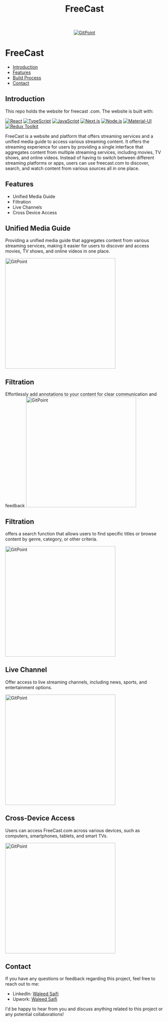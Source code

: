 <h1 align="center"> FreeCast </h1> <br>
<p align="center">
  <a href="https:">
    <img alt="GitPoint" title="GitPoint" src="https://i.imgur.com/oz1tyKh.png" >
  </a>
</p>



# FreeCast



- [Introduction](#introduction)
- [Features](#features)
- [Build Process](#build-process)
- [Contact](#contact)








## Introduction

This repo holds the website for freecast .com. The website is built with:

[![React](https://img.shields.io/badge/React-17.x-blue)](https://reactjs.org/)
[![TypeScript](https://img.shields.io/badge/TypeScript-4.x-blue)](https://www.typescriptlang.org/)
[![JavaScript](https://img.shields.io/badge/JavaScript-ES6-yellow)](https://www.ecma-international.org/ecma-262/6.0/)
[![Next.js](https://img.shields.io/badge/Next.js-12.x-lightgrey)](https://nextjs.org/)
[![Node.js](https://img.shields.io/badge/Node.js-16.x-green)](https://nodejs.org/)
[![Material-UI](https://img.shields.io/badge/Material--UI-5.x-blueviolet)](https://mui.com/)
[![Redux Toolkit](https://img.shields.io/badge/Redux%20Toolkit-1.x-purple)](https://redux-toolkit.js.org/)



FreeCast is a website and platform that offers streaming services and a unified media guide to access various streaming content. It offers the streaming experience for users by providing a single interface that aggregates content from multiple streaming services, including movies, TV shows, and online videos. Instead of having to switch between different streaming platforms or apps, users can use freecast.com to discover, search, and watch content from various sources all in one place.


## Features

- Unified Media Guide
- Filtration
- Live Channels
- Cross Device Access


## Unified Media Guide

Providing a unified media guide that aggregates content from various streaming services, making it easier for users to discover and access movies, TV shows, and online videos in one place.

 <img alt="GitPoint" title="GitPoint" src="https://i.imgur.com/oz1tyKh.png" width="350px" >



## Filtration

Effortlessly add annotations to your content for clear communication and feedback
 <img alt="GitPoint" title="GitPoint" src="https://i.imgur.com/oz1tyKh.png" width="350px" >


## Filtration
offers a search function that allows users to find specific titles or browse content by genre, category, or other criteria.

 <img alt="GitPoint" title="GitPoint" src="https://i.imgur.com/oz1tyKh.png" width="350px" >


## Live Channel

Offer access to live streaming channels, including news, sports, and entertainment options.

 <img alt="GitPoint" title="GitPoint" src="https://i.imgur.com/oz1tyKh.png" width="350px" >



## Cross-Device Access

Users can access FreeCast.com across various devices, such as computers, smartphones, tablets, and smart TVs.

 <img alt="GitPoint" title="GitPoint" src="https://i.imgur.com/oz1tyKh.png" width="350px" >





## Contact


If you have any questions or feedback regarding this project, feel free to reach out to me:


- LinkedIn: [Waleed Saifi](https://www.linkedin.com/in/javascript-web-developer/)
- Upwork: [Waleed Saifi](https://www.upwork.com/freelancers/waleedsaifi0890)


I'd be happy to hear from you and discuss anything related to this project or any potential collaborations!















 

